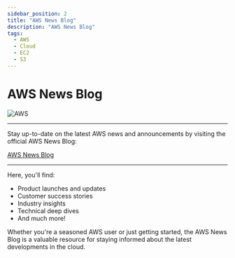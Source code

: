 ```yaml
---
sidebar_position: 2
title: "AWS News Blog"
description: "AWS News Blog"
tags:
  - AWS
  - Cloud
  - EC2
  - S3
---
```


# AWS News Blog


<div className="col col--6" style={{ textAlign: 'center' }}>
				<img src="https://blog.adobe.com/en/publish/2021/08/31/media_1649ebc3fbbce0df508081913819d491fc3f7c7a9.png?width=750&format=png&optimize=medium" alt="AWS" style={{ width: '100%' }} />
</div>

---

Stay up-to-date on the latest AWS news and announcements by visiting the official AWS News Blog:


<a class="button button--active button--primary" href="https://aws.amazon.com/blogs/aws/"> AWS News Blog</a>

-----

Here, you'll find:

* Product launches and updates
* Customer success stories
* Industry insights
* Technical deep dives
* And much more!

Whether you're a seasoned AWS user or just getting started, the AWS News Blog is a valuable resource for staying informed about the latest developments in the cloud.

